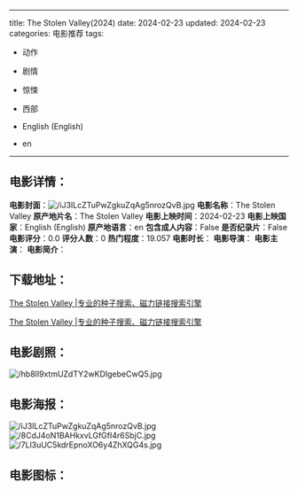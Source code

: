 
---
title: The Stolen Valley(2024)
date: 2024-02-23
updated: 2024-02-23
categories: 电影推荐
tags:
- 动作
- 剧情
- 惊悚
- 西部

- English (English)
- en
---


> 

## **电影详情**：

**电影封面**：<img src="https://image.tmdb.org/t/p/w200/iJ3ILcZTuPwZgkuZqAg5nrozQvB.jpg" alt="/iJ3ILcZTuPwZgkuZqAg5nrozQvB.jpg" title="/iJ3ILcZTuPwZgkuZqAg5nrozQvB.jpg">
**电影名称**：The Stolen Valley
**原产地片名**：The Stolen Valley
**电影上映时间**：2024-02-23
**电影上映国家**：English (English)
**原产地语言**：en
**包含成人内容**：False
**是否纪录片**：False
**电影评分**：0.0
**评分人数**：0
**热门程度**：19.057
**电影时长**：
**电影导演**：
**电影主演**：
**电影简介**：

## **下载地址**：
[The Stolen Valley |专业的种子搜索、磁力链接搜索引擎](https://movie.amd794.com:2083/?search=The%20Stolen%20Valley&ordering=&mode=match_phrase&page_size=10&page=1)

[The Stolen Valley |专业的种子搜索、磁力链接搜索引擎](https://movie.amd794.com:2083/?search=The%20Stolen%20Valley&ordering=&mode=match_phrase&page_size=10&page=1)
 

## **电影剧照**：
<img src="https://image.tmdb.org/t/p/original/hb8lI9xtmUZdTY2wKDIgebeCwQ5.jpg" alt="/hb8lI9xtmUZdTY2wKDIgebeCwQ5.jpg" title="/hb8lI9xtmUZdTY2wKDIgebeCwQ5.jpg">

## **电影海报**：
<img src="https://image.tmdb.org/t/p/original/iJ3ILcZTuPwZgkuZqAg5nrozQvB.jpg" alt="/iJ3ILcZTuPwZgkuZqAg5nrozQvB.jpg" title="/iJ3ILcZTuPwZgkuZqAg5nrozQvB.jpg"><img src="https://image.tmdb.org/t/p/original/8CdJ4oN1BAHkxvLGfGfI4r6SbjC.jpg" alt="/8CdJ4oN1BAHkxvLGfGfI4r6SbjC.jpg" title="/8CdJ4oN1BAHkxvLGfGfI4r6SbjC.jpg"><img src="https://image.tmdb.org/t/p/original/7Ll3uUC5kdrEpnoXO6y4ZhXQG4s.jpg" alt="/7Ll3uUC5kdrEpnoXO6y4ZhXQG4s.jpg" title="/7Ll3uUC5kdrEpnoXO6y4ZhXQG4s.jpg">

## **电影图标**：

